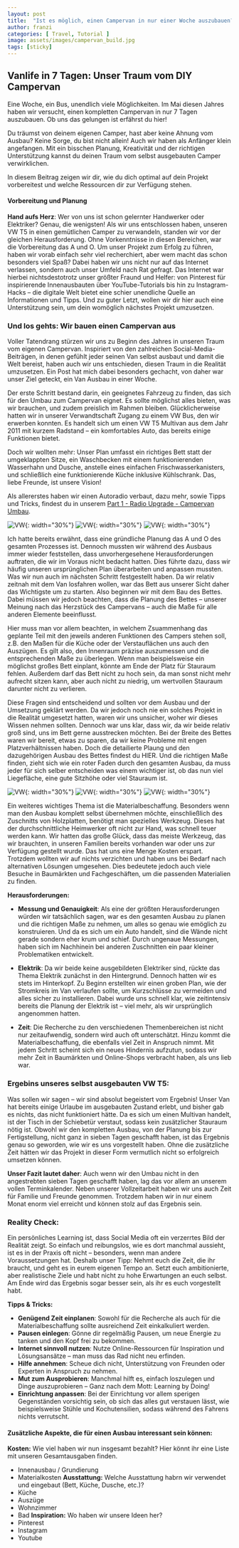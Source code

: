 ```yaml
---
layout: post
title:  "Ist es möglich, einen Campervan in nur einer Woche auszubauen?"
author: franzi
categories: [ Travel, Tutorial ]
image: assets/images/campervan_build.jpg
tags: [sticky]
---
```


## Vanlife in 7 Tagen: Unser Traum vom DIY Campervan 

Eine Woche, ein Bus, unendlich viele Möglichkeiten. Im Mai diesen Jahres haben wir versucht, einen kompletten Campervan in nur 7 Tagen auszubauen. Ob uns das gelungen ist erfährst du hier!

Du träumst von deinem eigenen Camper, hast aber keine Ahnung vom Ausbau? Keine Sorge, du bist nicht allein! Auch wir haben als Anfänger klein angefangen. Mit ein bisschen Planung, Kreativität und der richtigen Unterstützung kannst du deinen Traum vom selbst ausgebauten Camper verwirklichen.

In diesem Beitrag zeigen wir dir, wie du dich optimal auf dein Projekt vorbereitest und welche Ressourcen dir zur Verfügung stehen. 


#### Vorbereitung und Planung 

**Hand aufs Herz**: Wer von uns ist schon gelernter Handwerker oder Elektriker? Genau, die wenigsten! Als wir uns entschlossen haben, unseren VW T5 in einen gemütlichen Camper zu verwandeln, standen wir vor der gleichen Herausforderung. Ohne Vorkenntnisse in diesen Bereichen, war die Vorbereitung das A und O. Um unser Projekt zum Erfolg zu führen, haben wir vorab einfach sehr viel recherchiert, aber wem macht das schon besonders viel Spaß? Dabei haben wir uns nicht nur auf das Internet verlassen, sondern auch unser Umfeld nach Rat gefragt. Das Internet war hierbei nichtsdestotrotz unser größter Fraund und Helfer: von Pinterest für inspirierende Innenausbauten über YouTube-Tutorials bis hin zu Instagram-Hacks – die digitale Welt bietet eine schier unendliche Quelle an Informationen und Tipps. Und zu guter Letzt, wollen wir dir hier auch eine Unterstützung sein, um dein womöglich nächstes Projekt umzusetzen. 


### Und los gehts: Wir bauen einen Campervan aus
Voller Tatendrang stürzen wir uns zu Beginn des Jahres in unseren Traum vom eigenen Campervan. Inspiriert von den zahlreichen Social-Media-Beiträgen, in denen gefühlt jeder seinen Van selbst ausbaut und damit die Welt bereist, haben auch wir uns entschieden, diesen Traum in die Realität umzusetzen. Ein Post hat mich dabei besonders gechacht, von daher war unser Ziel geteckt, ein Van Ausbau in einer Woche. 

Der erste Schritt bestand darin, ein geeignetes Fahrzeug zu finden, das sich für den Umbau zum Campervan eignet. Es sollte möglichst alles bieten, was wir brauchen, und zudem preislich im Rahmen bleiben. Glücklicherweise hatten wir in unserer Verwandtschaft Zugang zu einem VW Bus, den wir erwerben konnten. Es handelt sich um einen VW T5 Multivan aus dem Jahr 2011 mit kurzem Radstand – ein komfortables Auto, das bereits einige Funktionen bietet.

Doch wir wollten mehr: Unser Plan umfasst ein richtiges Bett statt der umgeklappten Sitze, ein Waschbecken mit einem funktionierenden Wasserhahn und Dusche, anstelle eines einfachen Frischwasserkanisters, und schließlich eine funktionierende Küche inklusive Kühlschrank. Das, liebe Freunde, ist unsere Vision!

Als allererstes haben wir einen Autoradio verbaut, dazu mehr, sowie Tipps und Tricks, findest du in unserem <a href="{% post_url 2023-03-31-campervan-part1-radio %}">Part 1 - Radio Upgrade - Campervan Umbau</a>. 



![VW](/assets/images/Ausbau07.jpg){: width="30%"}
![VW](/assets/images/Ausbau06.jpg){: width="30%"}
![VW](/assets/images/Ausbau08.jpg){: width="30%"}


Ich hatte bereits erwähnt, dass eine gründliche Planung das A und O des gesamten Prozesses ist. Dennoch mussten wir während des Ausbaus immer wieder feststellen, dass unvorhergesehene Herausforderungen auftraten, die wir im Voraus nicht bedacht hatten. Dies führte dazu, dass wir häufig unseren ursprünglichen Plan überarbeiten und anpassen mussten. Was wir nun auch im nächsten Schritt festgestellt haben. Da wir relativ zeitnah mit dem Van losfahren wollen, war das Bett aus unserer Sicht daher das Wichtigste um zu starten. Also beginnen wir mit dem Bau des Bettes. Dabei müssen wir jedoch beachten, dass die Planung des Bettes – unserer Meinung nach das Herzstück des Campervans – auch die Maße für alle anderen Elemente beeinflusst.

Hier muss man vor allem beachten, in welchem Zsuammenhang das  geplante Teil mit den jeweils anderen Funktionen des Campers stehen soll, z.B. den Maßen für die Küche oder der Verstauflächen uns auch den Auszügen. Es gilt also, den Innenraum präzise auszumessen und die entsprechenden Maße zu überlegen. Wenn man beispielsweise ein möglichst großes Bett einplant, könnte am Ende der Platz für Stauraum fehlen. Außerdem darf das Bett nicht zu hoch sein, da man sonst nicht mehr aufrecht sitzen kann, aber auch nicht zu niedrig, um wertvollen Stauraum darunter nicht zu verlieren. 

Diese Fragen sind entscheidend und sollten vor dem Ausbau und der Umsetzung geklärt werden. Da wir jedoch noch nie ein solches Projekt in die Realität umgesetzt hatten, waren wir uns unsicher, woher wir dieses Wissen nehmen sollten. Dennoch war uns klar, dass wir, da wir beide relativ groß sind, uns im Bett gerne ausstrecken möchten. Bei der Breite des Bettes waren wir bereit, etwas zu sparen, da wir keine Probleme mit engen Platzverhältnissen haben. Doch die detailierte Plaung und den dazugehörigen Ausbau des Bettes findest du HIER. Und die richtigen Maße finden, zieht sich wie ein roter Faden durch den gesamten Ausbau, da muss jeder für sich selber entscheiden was einem wichtiger ist, ob das nun viel Liegefläche, eine gute Sitzhöhe oder viel Stauraum ist. 


![VW](/assets/images/Ausbau02.jpg){: width="30%"}
![VW](/assets/images/Ausbau03.jpg){: width="30%"}
![VW](/assets/images/Ausbau04.jpg){: width="30%"}



Ein weiteres wichtiges Thema ist die Materialbeschaffung. Besonders wenn man den Ausbau komplett selbst übernehmen möchte, einschließlich des Zuschnitts von Holzplatten, benötigt man spezielles Werkzeug. Dieses hat der durchschnittliche Heimwerker oft nicht zur Hand, was schnell teuer werden kann. Wir hatten das große Glück, dass das meiste Werkzeug, das wir brauchten, in unseren Familien bereits vorhanden war oder uns zur Verfügung gestellt wurde. Das hat uns eine Menge Kosten erspart. Trotzdem wollten wir auf nichts verzichten und haben uns bei Bedarf nach alternativen Lösungen umgesehen. Dies bedeutete jedoch auch viele Besuche in Baumärkten und Fachgeschäften, um die passenden Materialien zu finden.


**Herausforderungen:** 
* **Messung und Genauigkeit**: Als eine der größten Herausforderungen würden wir tatsächlich sagen, war es den gesamten Ausbau zu planen und die richtigen Maße zu nehmen, um alles so genau wie emöglich zu konstruieren. Und da es sich um ein Auto handelt, sind die Wände nicht gerade sondern eher krum und schief. Durch ungenaue Messungen, haben sich im Nachhinein bei anderen Zuschnitten ein paar kleiner Problematiken entwickelt. 

* **Elektrik**: Da wir beide keine ausgebildeten Elektriker sind, rückte das Thema Elektrik zunächst in den Hintergrund. Dennoch hatten wir es stets im Hinterkopf. Zu Beginn erstellten wir einen groben Plan, wie der Stromkreis im Van verlaufen sollte, um Kurzschlüsse zu vermeiden und alles sicher zu installieren. Dabei wurde uns schnell klar, wie zeitintensiv bereits die Planung der Elektrik ist – viel mehr, als wir ursprünglich angenommen hatten. 


* **Zeit**: Die Recherche zu den verschiedenen Themenbereichen ist nicht nur zeitaufwendig, sondern wird auch oft unterschätzt. Hinzu kommt die Materialbeschaffung, die ebenfalls viel Zeit in Anspruch nimmt. Mit jedem Schritt scheint sich ein neues Hindernis aufzutun, sodass wir mehr Zeit in Baumärkten und Online-Shops verbracht haben, als uns lieb war.
 

### Ergebins unseres selbst ausgebauten VW T5: 
Was sollen wir sagen – wir sind absolut begeistert vom Ergebnis! Unser Van hat bereits einige Urlaube im ausgebauten Zustand erlebt, und bisher gab es nichts, das nicht funktioniert hätte. Da es sich um einen Multivan handelt, ist der Tisch in der Schiebetür verstaut, sodass kein zusätzlicher Stauraum nötig ist. Obwohl wir den kompletten Ausbau, von der Planung bis zur Fertigstellung, nicht ganz in sieben Tagen geschafft haben, ist das Ergebnis genau so geworden, wie wir es uns vorgestellt haben. Ohne die zusätzliche Zeit hätten wir das Projekt in dieser Form vermutlich nicht so erfolgreich umsetzen können.

**Unser Fazit lautet daher**: Auch wenn wir den Umbau nicht in den angestrebten sieben Tagen geschafft haben, lag das vor allem an unserem vollen Terminkalender. Neben unserer Vollzeitarbeit haben wir uns auch Zeit für Familie und Freunde genommen. Trotzdem haben wir in nur einem Monat enorm viel erreicht und können stolz auf das Ergebnis sein.


### Reality Check:
Ein persönliches Learning ist, dass Social Media oft ein verzerrtes Bild der Realität zeigt. So einfach und reibungslos, wie es dort manchmal aussieht, ist es in der Praxis oft nicht – besonders, wenn man andere Voraussetzungen hat. Deshalb unser Tipp: Nehmt euch die Zeit, die ihr braucht, und geht es in eurem eigenen Tempo an. Setzt euch ambitionierte, aber realistische Ziele und habt nicht zu hohe Erwartungen an euch selbst. Am Ende wird das Ergebnis sogar besser sein, als ihr es euch vorgestellt habt.


**Tipps & Tricks:** 
* **Genügend Zeit einplanen**: Sowohl für die Recherche als auch für die Materialbeschaffung sollte ausreichend Zeit einkalkuliert werden.
* **Pausen einlegen**: Gönne dir regelmäßig Pausen, um neue Energie zu tanken und den Kopf frei zu bekommen.
* **Internet sinnvoll nutzen**: Nutze Online-Ressourcen für Inspiration und Lösungsansätze – man muss das Rad nicht neu erfinden.
* **Hilfe annehmen**: Scheue dich nicht, Unterstützung von Freunden oder Experten in Anspruch zu nehmen.
* **Mut zum Ausprobieren**: Manchmal hilft es, einfach loszulegen und Dinge auszuprobieren – Ganz nach dem Mott: Learning by Doing!
* **Einrichtung anpassen**: Bei der Einrichtung vor allem sperigen Gegenständen vorsichtig sein, ob sich das alles gut verstauen lässt, wie beispielsweise Stühle und Kochutensilien, sodass während des Fahrens nichts verrutscht. 


#### Zusätzliche Aspekte, die für einen Ausbau interessant sein können:

**Kosten:** Wie viel haben wir nun insgesamt bezahlt? Hier könnt ihr eine Liste mit unseren Gesamtausgaben finden. 
* Innenausbau / Grundierung 
* Materialkosten
**Ausstattung:** Welche Ausstattung habrn wir verwendet und eingebaut (Bett, Küche, Dusche, etc.)?
* Küche 
* Auszüge
* Wohnzimmer 
* Bad 
**Inspiration:** Wo haben wir unsere Ideen her? 
* Pinterest 
* Instagram 
* Youtube 


